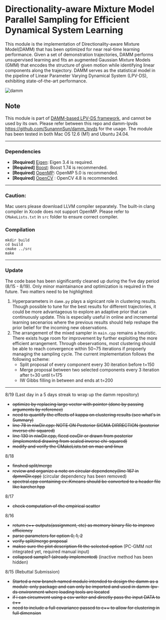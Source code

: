 # Directionality-aware Mixture Model Parallel Sampling for Efficient Dynamical System Learning

This module is the implementation of Directionality-aware Mixture Model(DAMM) that has been optimized for near real-time learning performance. Given a set of demonstration trajectories, DAMM performs unsupervised learning and fits an augmented Gaussian Mixture Models (GMM) that encodes the structure of given motion while identifying linear components along the trajectory. DAMM serves as the statistical model in the pipeline of Linear Parameter Varying Dynamical System (LPV-DS), exhibiting state-of-the-art performance.

![damm](https://github.com/SunannnSun/damm/assets/97807687/c14b3afe-a50d-43bc-b437-2dfbe864bbf0)



## Note
This module is part of [DAMM-based LPV-DS framework](https://github.com/SunannnSun/damm_lpvds), and cannot be used by its own. Please refer between this repo and damm-lpvds https://github.com/SunannnSun/damm_lpvds for the usage. The module has been tested in both Mac OS 12.6 (M1) and Ubuntu 24.04.

--- 

### Dependencies
- **[Required]** [Eigen](https://eigen.tuxfamily.org/index.php?title=Main_Page): Eigen 3.4 is required.
- **[Required]** [Boost](https://www.boost.org/): Boost 1.74 is recommended.
- **[Required]** [OpenMP](https://www.openmp.org/): OpenMP 5.0 is recommended.
- **[Required]** [OpenCV](https://opencv.org/) : OpenCV 4.8 is recommended.

---




### Caution:

Mac users please download LLVM compiler separately. The built-in clang compiler in Xcode does not support OpenMP. Please refer to ``CMakeLists.txt`` in ``src`` folder to ensure correct compiler.

### Compilation

```
mkdir build
cd build
cmake ../src
make
```


---


### Update
The code base has been significantly cleaned up during the five day period (8/15 - 8/19). Only minor maintainance and optimization is required in the future. Two matters need to be highlighted:
1. Hyperparameters in ``damm.py`` plays a signicant role in clustering results. Though possible to tune for the best results for different trajectories, it could be more advantageous to explore an adaptive prior that can continuously update. This is especially useful in online and incremental learning secenarios where the previous results should help reshape the prior belief for the incoming new observations.
2. The arrangement of the mixed sampler in ``main.cpp`` remains a heuristic. There exists huge room for improvement by further exploiting the more efficient arrangement. Through obeservations, most clustering should be able to reach convergence within 50~75 iterations if propoerly managing the sampling cycle. The current implementation follows the following scheme:
    - Split proposal of every component every 30 iteration before t=150
    - Merge proposal between two selected components every 3 iteration after t=30 until t=175
    - IW Gibbs filling in between and ends at t=200
    
___


8/19 (Last day in a 5 days streak to wrap up the damm repository)
- ~~optimize by replacing large vector with pointer (done by passing arguments by reference)~~
- ~~need to quantify the effects of kappa on clustering results (see what's in Summary)~~
- ~~line 78 in niwDir.cpp: NOTE ON Posterior SIGMA DIRRECTION (posterior inverse chi-squared)~~
- ~~line 130 in niwDir.cpp, ficed covDir or drawn from posterior (implemented drawing from scaled inverse chi-squared)~~
- ~~modify and verify the CMakeLists.txt on mac and linux~~


8/18
- ~~finshed split/merge~~
- ~~review and organize a note on circular dependency(line 167 in dpmmDir.cpp)~~ (circular dependency has been removed)
- ~~spectral.cpp containing cv::Kmeans should be converted to a header file like karcher.hpp~~


8/17
- ~~check computation of the empirical scatter~~


8/16
- ~~return c++ outputs(assignment, etc) as memory binary file to improve efficiency~~
- ~~parse parameters for option 0, 1, 2~~
- ~~verify split/merge proposal~~
- ~~makse sure the plot description fit the selected option~~ (PC-GMM not integrated yet, required manual input)
- ~~collapsed sample? (already implemented)~~ (inactive method has been hidden)

8/15 (Rebuttal Submission)
- ~~Started a new branch named module intended to design the damm as a module-only package and can only be imported and used in damm-lpv-ds environment where loading tools are located~~
- ~~if i can circumvent using a csv writer and directly pass the input DATA to c++~~
- ~~need to include a full covariance passed to c++ to allow for clustering in full dimension~~

